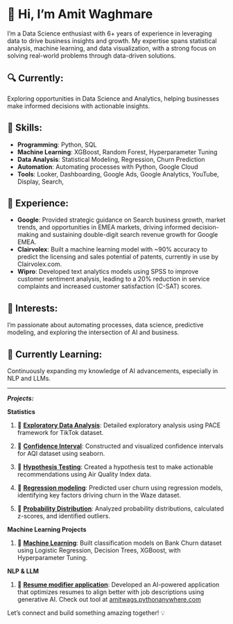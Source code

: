 # 👋 Hi, I’m Amit Waghmare

I’m a Data Science enthusiast with 6+ years of experience in leveraging data to drive business insights and growth. My expertise spans statistical analysis, machine learning, and data visualization, with a strong focus on solving real-world problems through data-driven solutions.

## 🔍 Currently:
Exploring opportunities in Data Science and Analytics, helping businesses make informed decisions with actionable insights.

## 🧠 Skills:
- **Programming**: Python, SQL
- **Machine Learning**: XGBoost, Random Forest, Hyperparameter Tuning
- **Data Analysis**: Statistical Modeling, Regression, Churn Prediction
- **Automation**: Automating processes with Python, Google Cloud
- **Tools**: Looker, Dashboarding, Google Ads, Google Analytics, YouTube, Display, Search, 

## 🚀 Experience:
- **Google**: Provided strategic guidance on Search business growth, market trends, and opportunities in EMEA markets, driving informed decision-making and sustaining double-digit search revenue growth for Google EMEA.
- **Clairvolex**: Built a machine learning model with ~90% accuracy to predict the licensing and sales potential of patents, currently in use by Clairvolex.com.
- **Wipro**: Developed text analytics models using SPSS to improve customer sentiment analysis, leading to a 20% reduction in service complaints and increased customer satisfaction (C-SAT) scores.


## 🎯 Interests:
I’m passionate about automating processes, data science, predictive modeling, and exploring the intersection of AI and business.

## 🌱 Currently Learning:
Continuously expanding my knowledge of AI advancements, especially in NLP and LLMs.

---

***Projects:***

**Statistics**

1) 🔗 **[Exploratory Data Analysis](https://github.com/aawaghmare/statistics/blob/main/eda/eda-tiktok-project-lab.ipynb)**: Detailed exploratory analysis using PACE framework for TikTok dataset.
   
2) 🔗 **[Confidence Interval](https://github.com/aawaghmare/statistics/blob/main/confidence_intervals/Confidence%20Interval.ipynb)**: Constructed and visualized confidence intervals for AQI dataset using seaborn.

3) 🔗 **[Hypothesis Testing](https://github.com/aawaghmare/statistics/blob/main/hypothesis-testing/hypothesis-testing.ipynb)**: Created a hypothesis test to make actionable recommendations using Air Quality Index data.

4) 🔗 **[Regression modeling](https://github.com/aawaghmare/statistics/blob/main/regression/regression-modeling.ipynb)**: Predicted user churn using regression models, identifying key factors driving churn in the Waze dataset.
   
5) 🔗 **[Probability Distribution](https://github.com/aawaghmare/statistics/blob/main/probability-distribution/probability-distributions.ipynb)**: Analyzed probability distributions, calculated z-scores, and identified outliers.


**Machine Learning Projects**

1) 🔗 **[Machine Learning](https://github.com/aawaghmare/statistics/blob/main/machine-learning/kaggle-projects/Binary%20Classification%20with%20a%20Bank%20Churn%20Dataset/predict-churn.ipynb)**: Built classification models on Bank Churn dataset using Logistic Regression, Decision Trees, XGBoost, with Hyperparameter Tuning.
 
**NLP & LLM**

1) 🔗 **[Resume modifier application](https://github.com/aawaghmare/resume-modifier-app)**: Developed an AI-powered application that optimizes resumes to align better with job descriptions using generative AI. Check out tool at [amitwags.pythonanywhere.com](https://amitwags.pythonanywhere.com/)


Let’s connect and build something amazing together! 💡

<!---
aawaghmare/aawaghmare is a ✨ special ✨ repository because its `README.md` (this file) appears on your GitHub profile.
You can click the Preview link to take a look at your changes.
--->
